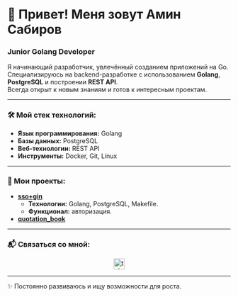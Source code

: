 # 👋 Привет! Меня зовут Амин Сабиров
### Junior Golang Developer

Я начинающий разработчик, увлечённый созданием приложений на Go.  
Специализируюсь на backend-разработке с использованием **Golang**,  
**PostgreSQL** и построении **REST API**.  
Всегда открыт к новым знаниям и готов к интересным проектам.  

---

### 🛠 Мой стек технологий:
- **Язык программирования:** Golang
- **Базы данных:** PostgreSQL
- **Веб-технологии:** REST API
- **Инструменты:** Docker, Git, Linux

---

### 📂 Мои проекты:
- **[sso+gin](https://github.com/mus-mil/web_chat/)**
    - **Технологии:** Golang, PostgreSQL, Makefile.
    - **Функционал:** авторизация.
- **[quotation_book]([https://github.com/mus-mil/web_chat/](https://github.com/Mus-mil/quotation_book/))**

---

### 📬 Связаться со мной:
<div align="center">
    <a href="https://t.me/sabirov_amin" target="_blank">
        <img src="https://img.shields.io/static/v1?message=Telegram&logo=telegram&label=&color=2CA5E0&logoColor=white&labelColor=&style=for-the-badge" height="25" alt="telegram logo"  />
    </a>
</div>

---

✨ Постоянно развиваюсь и ищу возможности для роста.
